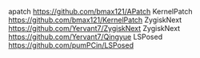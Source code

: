 apatch 
https://github.com/bmax121/APatch
KernelPatch
https://github.com/bmax121/KernelPatch
ZygiskNext https://github.com/Yervant7/ZygiskNext
ZygiskNext
https://github.com/Yervant7/Qingyue
LSPosed
https://github.com/pumPCin/LSPosed

